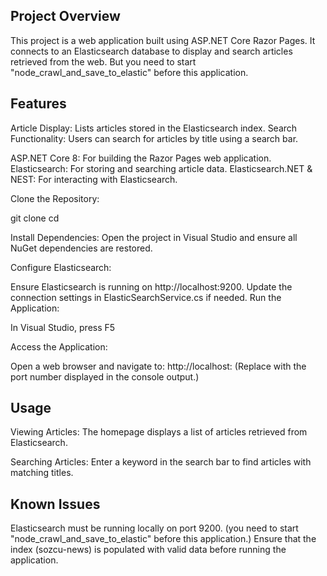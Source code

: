 Project Overview
---
This project is a web application built using ASP.NET Core Razor Pages. It connects to an Elasticsearch database to display and search articles retrieved from the web. But you need to start "node_crawl_and_save_to_elastic" before this application.

Features
---
Article Display: Lists articles stored in the Elasticsearch index.
Search Functionality: Users can search for articles by title using a search bar.

ASP.NET Core 8: For building the Razor Pages web application.
Elasticsearch: For storing and searching article data.
Elasticsearch.NET & NEST: For interacting with Elasticsearch.


Clone the Repository:

git clone <repository-url>
cd <repository-folder>

Install Dependencies: Open the project in Visual Studio and ensure all NuGet dependencies are restored.

Configure Elasticsearch:

Ensure Elasticsearch is running on http://localhost:9200.
Update the connection settings in ElasticSearchService.cs if needed.
Run the Application:

In Visual Studio, press F5 

Access the Application:

Open a web browser and navigate to:
http://localhost:<port>
(Replace <port> with the port number displayed in the console output.)

Usage
---
Viewing Articles:
The homepage displays a list of articles retrieved from Elasticsearch.

Searching Articles:
Enter a keyword in the search bar to find articles with matching titles.

Known Issues
---
Elasticsearch must be running locally on port 9200. (you need to start "node_crawl_and_save_to_elastic" before this application.)
Ensure that the index (sozcu-news) is populated with valid data before running the application.
